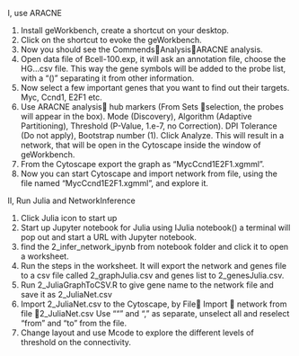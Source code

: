 I, use ARACNE 
1.	Install geWorkbench, create a shortcut on your desktop.
2.	Click on the shortcut to evoke the geWorkbench. 
3.	Now you should see the CommendsAnalysisARACNE analysis.
4.	Open data file of Bcell-100.exp, it will ask an annotation file, choose the HG…csv file. This way the gene symbols will be added to the probe list, with a “()” separating it from other information. 
5.	Now select a few important genes that you want to find out their targets. Myc, Ccnd1, E2F1 etc. 
6.	Use ARACNE analysis hub markers (From Sets selection, the probes will appear in the box). Mode (Discovery), Algorithm (Adaptive Partitioning), Threshold (P-Value, 1.e-7, no Correction). DPI Tolerance (Do not apply), Bootstrap number (1). Click Analyze. This will result in a network, that will be open in the Cytoscape inside the window of geWorkbench. 
7.	From the Cytoscape export the graph as “MycCcnd1E2F1.xgmml”.
8.	Now you can start Cytoscape and import network from file, using the file named “MycCcnd1E2F1.xgmml”, and explore it.


II, Run Julia and NetworkInference
1.	Click Julia icon to start up
2.	Start up Jupyter notebook for Julia
using IJulia 
notebook()
a terminal will pop out and start a URL with Jupyter notebook. 
3.	find the 2_infer_network_ipynb from notebook folder and click it to open a worksheet. 
4.	Run the steps in the worksheet. It will export the network and genes file to a csv file called 2_graphJulia.csv and genes list to 2_genesJulia.csv.
5.	Run 2_JuliaGraphToCSV.R to give gene name to the network file and save it as 2_JuliaNet.csv
6.	Import 2_JuliaNet.csv to the Cytoscape, by 
File Import  network from file 2_JuliaNet.csv
Use ““” and “,” as separate, unselect all and reselect “from” and “to” from the file. 
7.	Change layout and use Mcode to explore the different levels of threshold on the connectivity.

